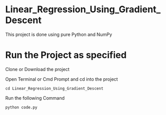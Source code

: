 # Linear_Regression_Using_Gradient_Descent

This project is done using pure Python and NumPy

# Run the Project as specified

Clone or Download the project

Open Terminal or Cmd Prompt and cd into the project

```
cd Linear_Regression_Using_Gradient_Descent
```

Run the following Command

```
python code.py
```
